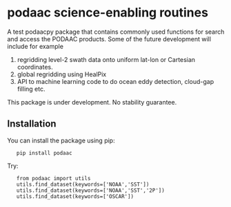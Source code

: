 # podaac science-enabling routines
A test podaacpy package that contains commonly used functions for search and access the PODAAC products. Some of the future development will include for example
1. regridding level-2 swath data onto uniform lat-lon or Cartesian coordinates.
2. global regridding using HealPix
3. API to machine learning code to do ocean eddy detection, cloud-gap filling etc.

This package is under development. No stability guarantee. 


## Installation

You can install the package using pip:
```
   pip install podaac
```
Try: 
```
   from podaac import utils
   utils.find_dataset(keywords=['NOAA','SST'])
   utils.find_dataset(keywords=['NOAA','SST','2P'])
   utils.find_dataset(keywords=['OSCAR'])
```
